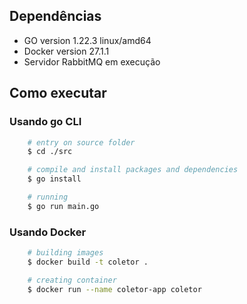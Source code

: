 ## Dependências

-   GO version 1.22.3 linux/amd64
-   Docker version 27.1.1
-   Servidor RabbitMQ em execução

## Como executar

### Usando go CLI

```bash
    # entry on source folder
    $ cd ./src

    # compile and install packages and dependencies
    $ go install

    # running
    $ go run main.go
```

### Usando Docker

```bash
    # building images
    $ docker build -t coletor .

    # creating container
    $ docker run --name coletor-app coletor
```
